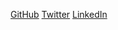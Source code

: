[GitHub](http://github.com/zkoppert)
[Twitter](http://twitter.com/ZacheryK89)
[LinkedIn](https://www.linkedin.com/in/zachery-koppert-b9a58715/)
